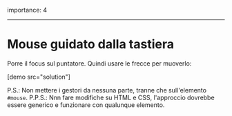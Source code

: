 importance: 4

---

# Mouse guidato dalla tastiera

Porre il focus sul puntatore. Quindi usare le frecce per muoverlo:

[demo src="solution"]

P.S.: Non mettere i gestori da nessuna parte, tranne che sull'elemento `#mouse`.
P.P.S.: Nnn fare modifiche su HTML e CSS, l'approccio dovrebbe essere generico e funzionare con qualunque elemento.
